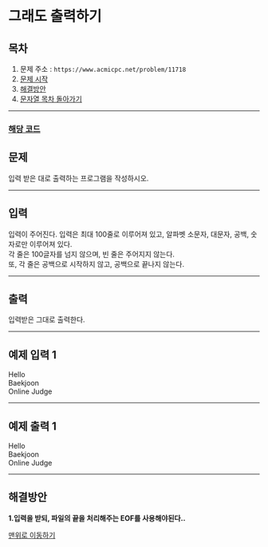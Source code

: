 # 그래도 출력하기

## 목차

1. 문제 주소 : `https://www.acmicpc.net/problem/11718`
2. [문제 시작](#문제)
3. [해결방안](#해결방안)
4. [문자열 목차 돌아가기](../README.md)
___

### [해당 코드](./그대로출력하기.java)

## 문제

입력 받은 대로 출력하는 프로그램을 작성하시오.

___

## 입력

입력이 주어진다. 입력은 최대 100줄로 이루어져 있고, 알파벳 소문자, 대문자, 공백, 숫자로만 이루어져 있다.<br>
각 줄은 100글자를 넘지 않으며, 빈 줄은 주어지지 않는다.<br>
또, 각 줄은 공백으로 시작하지 않고, 공백으로 끝나지 않는다.
___
## 출력

입력받은 그대로 출력한다.
___

## 예제 입력 1

Hello <br>
Baekjoon <br>
Online Judge

---

## 예제 출력 1

Hello <br>
Baekjoon <br>
Online Judge <br>

---

## 해결방안
**1.입력을 받되, 파일의 끝을 처리해주는 EOF를 사용해야된다..** <br>

[맨위로 이동하기](#그래도-출력하기)